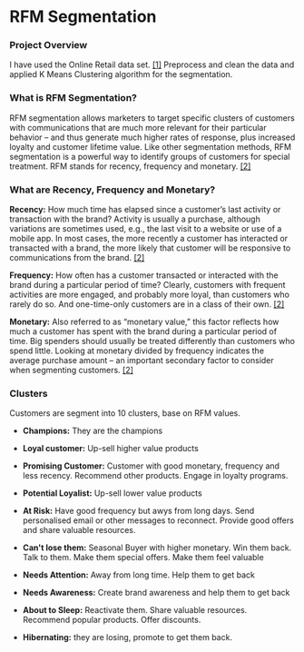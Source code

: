 # RFM Segmentation
### Project Overview

I have used the Online Retail data set. [[1]](https://www.kaggle.com/datasets/tunguz/online-retail) Preprocess and clean the data and applied K Means Clustering algorithm for the segmentation. 

### What is RFM Segmentation?

RFM segmentation allows marketers to target specific clusters of customers with communications that are much more relevant for their particular behavior – and thus generate much higher rates of response, plus increased loyalty and customer lifetime value. Like other segmentation methods, RFM segmentation is a powerful way to identify groups of customers for special treatment. RFM stands for recency, frequency and monetary. [[2]](https://www.optimove.com/resources/learning-center/rfm-segmentation)

### What are Recency, Frequency and Monetary?

**Recency:** How much time has elapsed since a customer’s last activity or transaction with the brand? Activity is usually a purchase, although variations are sometimes used, e.g., the last visit to a website or use of a mobile app. In most cases, the more recently a customer has interacted or transacted with a brand, the more likely that customer will be responsive to communications from the brand. [[2]](https://www.optimove.com/resources/learning-center/rfm-segmentation)

**Frequency:** How often has a customer transacted or interacted with the brand during a particular period of time? Clearly, customers with frequent activities are more engaged, and probably more loyal, than customers who rarely do so. And one-time-only customers are in a class of their own. [[2]](https://www.optimove.com/resources/learning-center/rfm-segmentation)

**Monetary:** Also referred to as “monetary value,” this factor reflects how much a customer has spent with the brand during a particular period of time. Big spenders should usually be treated differently than customers who spend little. Looking at monetary divided by frequency indicates the average purchase amount – an important secondary factor to consider when segmenting customers. [[2]](https://www.optimove.com/resources/learning-center/rfm-segmentation)
  
### Clusters
Customers are segment into 10 clusters, base on RFM values.

- **Champions:** They are the champions

- **Loyal customer:** Up-sell higher value products

- **Promising Customer:** Customer with good monetary, frequency and less recency. Recommend other products. Engage in loyalty programs.

- **Potential Loyalist:** Up-sell lower value products

- **At Risk:** Have good frequency but awys from long days. Send personalised email or other messages to reconnect. Provide good offers and share valuable resources.

- **Can't lose them:**  Seasonal Buyer with higher monetary. Win them back. Talk to them. Make them special offers. Make them feel valuable

- **Needs Attention:** Away from long time. Help them to get back

- **Needs Awareness:** Create brand awareness and help them to get back

- **About to Sleep:** Reactivate them. Share valuable resources. Recommend popular products. Offer discounts.

- **Hibernating:** they are losing, promote to get them back.
